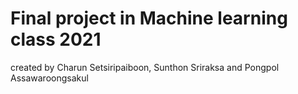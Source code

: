 # Final project in Machine learning class 2021
 created by 
 Charun Setsiripaiboon,
 Sunthon Sriraksa 
 and Pongpol Assawaroongsakul
